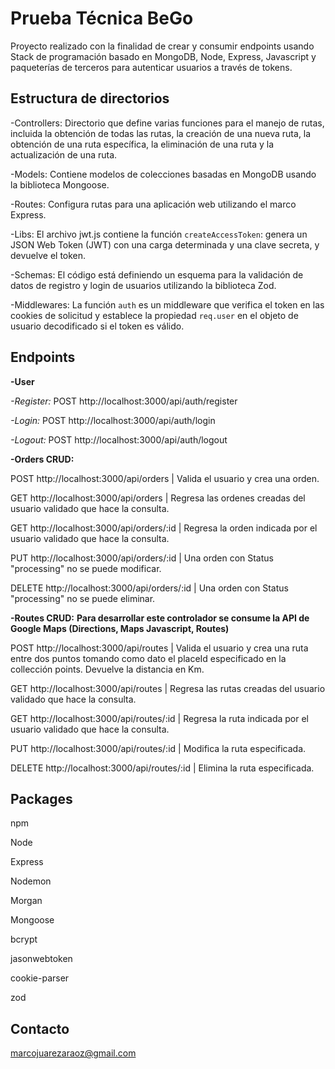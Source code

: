 # Prueba Técnica BeGo

Proyecto realizado con la finalidad de crear y consumir endpoints usando Stack de programación basado en MongoDB, Node, Express, Javascript y paqueterías de terceros para autenticar usuarios a través de tokens.

## Estructura de directorios

-Controllers: Directorio que define varias funciones para el manejo de rutas, incluida la obtención de todas las rutas, la creación de una nueva ruta, la obtención de una ruta específica, la eliminación de una ruta y la actualización de una ruta.

-Models: Contiene modelos de colecciones basadas en MongoDB usando la biblioteca Mongoose.

-Routes: Configura rutas para una aplicación web utilizando el marco Express.

-Libs: El archivo jwt.js contiene la función `createAccessToken`: genera un JSON Web Token (JWT) con una carga determinada y una clave secreta, y devuelve el token.

-Schemas: El código está definiendo un esquema para la validación de datos de registro y login de usuarios utilizando la biblioteca Zod.

-Middlewares: La función `auth` es un middleware que verifica el token en las cookies de solicitud y establece la propiedad `req.user` en el objeto de usuario decodificado si el token es válido.

## Endpoints

**-User**

*-Register:*
POST http://localhost:3000/api/auth/register

*-Login:*
POST http://localhost:3000/api/auth/login

*-Logout:*
POST http://localhost:3000/api/auth/logout

**-Orders CRUD:**

POST http://localhost:3000/api/orders | Valida el usuario y crea una orden.

GET http://localhost:3000/api/orders  | Regresa las ordenes creadas del usuario validado que hace la consulta.

GET http://localhost:3000/api/orders/:id  | Regresa la orden indicada por el usuario validado que hace la consulta.

PUT http://localhost:3000/api/orders/:id | Una orden con Status "processing" no se puede modificar.

DELETE http://localhost:3000/api/orders/:id | Una orden con Status "processing" no se puede eliminar.

**-Routes CRUD:** **Para desarrollar este controlador se consume la API de Google Maps (Directions, Maps Javascript, Routes)**

POST http://localhost:3000/api/routes | Valida el usuario y crea una ruta entre dos puntos tomando como dato el placeId especificado en la collección points. Devuelve la distancia en Km.

GET http://localhost:3000/api/routes  | Regresa las rutas creadas del usuario validado que hace la consulta.

GET http://localhost:3000/api/routes/:id  | Regresa la ruta indicada por el usuario validado que hace la consulta.

PUT http://localhost:3000/api/routes/:id | Modifica la ruta especificada.

DELETE http://localhost:3000/api/routes/:id | Elimina la ruta especificada.



## Packages

npm

Node

Express

Nodemon

Morgan

Mongoose

bcrypt

jasonwebtoken

cookie-parser

zod

## Contacto

marcojuarezaraoz@gmail.com


